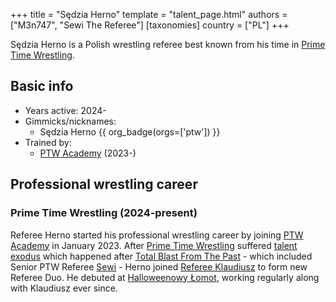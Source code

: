 +++
title = "Sędzia Herno"
template = "talent_page.html"
authors = ["M3n747", "Sewi The Referee"]
[taxonomies]
country = ["PL"]
+++

Sędzia Herno is a Polish wrestling referee best known from his time in [Prime Time Wrestling](@/o/ptw.md).

## Basic info

* Years active: 2024-
* Gimmicks/nicknames:
  - Sędzia Herno {{ org_badge(orgs=['ptw']) }}
* Trained by:
  - [PTW Academy](@/o/ptw-academy.md) (2023-)

## Professional wrestling career

### Prime Time Wrestling (2024-present)

Referee Herno started his professional wrestling career by joining [PTW Academy](@/o/ptw-academy.md) in January 2023. After [Prime Time Wrestling](@/o/ptw.md) suffered [talent exodus](@/a/ptw-exits.md) which happened after [Total Blast From The Past](@/e/ptw/2024-05-11-ptw-6.md) - which included Senior PTW Referee [Sewi](@/w/sedzia-seweryn.md) - Herno joined [Referee Klaudiusz](@/w/sedzia-klaudiusz.md) to form new Referee Duo. He debuted at [Halloweenowy Łomot](@/e/ptw/2024-10-19-ptw-underground-23.md), working regularly along with Klaudiusz ever since. 
